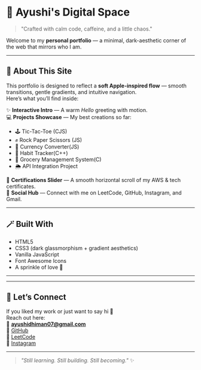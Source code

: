 # 🍃 Ayushi's Digital Space

> "Crafted with calm code, caffeine, and a little chaos."

Welcome to my **personal portfolio** — a minimal, dark-aesthetic corner of the web that mirrors who I am.  

---

## 🌙 About This Site
This portfolio is designed to reflect a **soft Apple-inspired flow** — smooth transitions, gentle gradients, and intuitive navigation.  
Here’s what you’ll find inside:

✨ **Interactive Intro** — A warm *Hello* greeting with motion.  
💻 **Projects Showcase** — My best creations so far:
- 🕹 Tic-Tac-Toe (CJS)
- ✊ Rock Paper Scissors (JS)
- 💱 Currency Converter(JS)
- 📅 Habit Tracker(C++)
- 🛒 Grocery Management System(C)
- 🌦 API Integration Project

📜 **Certifications Slider** — A smooth horizontal scroll of my AWS & tech certificates.  
🔗 **Social Hub** — Connect with me on LeetCode, GitHub, Instagram, and Gmail.

---

## 🪄 Built With
- HTML5  
- CSS3 (dark glassmorphism + gradient aesthetics)  
- Vanilla JavaScript  
- Font Awesome Icons  
- A sprinkle of love 💜

---


---

## 🌸 Let’s Connect
If you liked my work or just want to say hi 👋  
Reach out here:  
📧 **[ayushidhiman07@gmail.com](mailto:ayushidhiman07@gmail.com)**  
🐙 [GitHub](https://github.com/AyushiiDhiman)  
🧠 [LeetCode](https://leetcode.com/https_ayushi/)  
📸 [Instagram](https://instagram.com/aau.shhie)

---

> *"Still learning. Still building. Still becoming."* ✨
